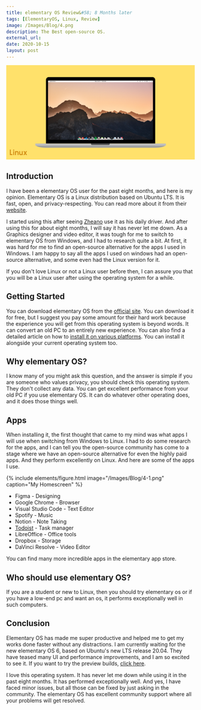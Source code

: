 ```yaml
---
title: elementary OS Review&#58; 8 Months later
tags: [ElementaryOS, Linux, Review]
image: /Images/Blog/4.png
description: The Best open-source OS.
external_url:
date: 2020-10-15
layout: post
---
```

![alt text](/Images/Blog/4.png "1")

## Introduction

I have been a elementary OS user for the past eight months, and here is my opinion. Elementary OS is a Linux distribution based on Ubuntu LTS. It is fast, open, and privacy-respecting. You can read more about it from their [website](http://elementary.io/).

I started using this after seeing [Zheano](https://zheanoblog.eu/) use it as his daily driver. And after using this for about eight months, I will say it has never let me down. As a Graphics designer and video editor, it was tough for me to switch to elementary OS from Windows, and I had to research quite a bit. At first, it was hard for me to find an open-source alternative for the apps I used in Windows. I am happy to say all the apps I used on windows had an open-source alternative, and some even had the Linux version for it.

If you don't love Linux or not a Linux user before then, I can assure you that you will be a Linux user after using the operating system for a while.

## Getting Started

You can download elementary OS from the [official site](https://elementary.io/). You can download it for free, but I suggest you pay some amount for their hard work because the experience you will get from this operating system is beyond words. It can convert an old PC to an entirely new experience. You can also find a detailed article on how to [install it on various platforms](https://elementary.io/docs/installation#download-elementary-os). You can install it alongside your current operating system too.

## Why elementary OS?

I know many of you might ask this question, and the answer is simple if you are someone who values privacy, you should check this operating system. They don't collect any data. You can get excellent performance from your old PC if you use elementary OS. It can do whatever other operating does, and it does those things well.

## Apps

When installing it, the first thought that came to my mind was what apps I will use when switching from Windows to Linux. I had to do some research for the apps, and I can tell you the open-source community has come to a stage where we have an open-source alternative for even the highly paid apps. And they perform excellently on Linux. And here are some of the apps I use.

{% include elements/figure.html image="/Images/Blog/4-1.png" caption="My Homescreen" %}

- Figma - Designing
- Google Chrome - Browser
- Visual Studio Code - Text Editor
- Spotify - Music
- Notion - Note Taking
- [Todoist](https://doist.grsm.io/vyshnavgangadharan6232) - Task manager
- LibreOffice - Office tools
- Dropbox - Storage
- DaVinci Resolve - Video Editor

You can find many more incredible apps in the elementary app store.

## Who should use elementary OS?

If you are a student or new to Linux, then you should try elementary os or if you have a low-end pc and want an os, it performs exceptionally well in such computers.

## Conclusion

Elementary OS has made me super productive and helped me to get my works done faster without any distractions. I am currently waiting for the new elementary OS 6, based on Ubuntu's new LTS release 20.04. They have teased many UI and performance improvements, and I am so excited to see it. If you want to try the preview builds, [click here](https://builds.elementary.io/).

I love this operating system. It has never let me down while using it in the past eight months. It has performed exceptionally well. And yes, I have faced minor issues, but all those can be fixed by just asking in the community. The elementary OS has excellent community support where all your problems will get resolved.